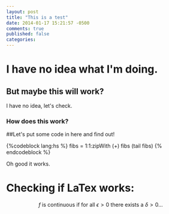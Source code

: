 ```yaml
---
layout: post
title: "This is a test"
date: 2014-01-17 15:21:57 -0500
comments: true
published: false
categories: 
---
```


I have no idea what I'm doing.
==============================

But maybe this will work?
-------------------------

I have no idea, let's check.

### How does this work?

##Let's put some code in here and find out!

{%codeblock lang:hs %}
fibs = 1:1:zipWith (+) fibs (tail fibs)
{% endcodeblock %}


Oh good it works.

# Checking if LaTex works:

$$
f \mbox{ is continuous if for all } \epsilon > 0 \mbox{ there exists a } \delta > 0...
$$
